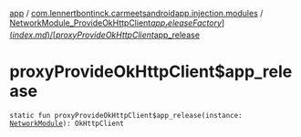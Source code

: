 [app](../../index.md) / [com.lennertbontinck.carmeetsandroidapp.injection.modules](../index.md) / [NetworkModule_ProvideOkHttpClient$app_releaseFactory](index.md) / [proxyProvideOkHttpClient$app_release](./proxy-provide-ok-http-client$app_release.md)

# proxyProvideOkHttpClient$app_release

`static fun proxyProvideOkHttpClient$app_release(instance: `[`NetworkModule`](../-network-module/index.md)`): OkHttpClient`